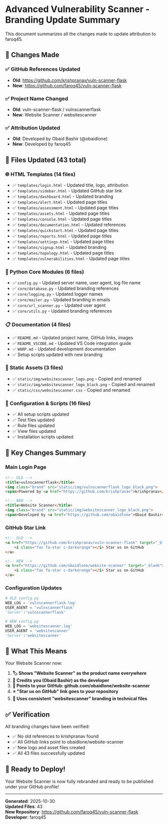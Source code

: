 # Advanced Vulnerability Scanner - Branding Update Summary

This document summarizes all the changes made to update attribution to faroq45.

## 🎯 Changes Made

### ✅ GitHub References Updated
- **Old**: https://github.com/krishpranav/vuln-scanner-flask
- **New**: https://github.com/faroq45/vuln-scanner-flask

### ✅ Project Name Changed
- **Old**: vuln-scanner-flask / vulnscannerflask
- **New**: Website Scanner / websitescanner

### ✅ Attribution Updated
- **Old**: Developed by Obaid Bashir (@obaidlone)
- **New**: Developed by faroq45

## 📁 Files Updated (43 total)

### 🌐 HTML Templates (14 files)
- ✅ `templates/login.html` - Updated title, logo, attribution
- ✅ `templates/sidebar.html` - Updated GitHub star link
- ✅ `templates/dashboard.html` - Updated branding
- ✅ `templates/alert.html` - Updated page titles
- ✅ `templates/assessment.html` - Updated page titles
- ✅ `templates/assets.html` - Updated page titles
- ✅ `templates/console.html` - Updated page titles
- ✅ `templates/documentation.html` - Updated references
- ✅ `templates/quickstart.html` - Updated page titles
- ✅ `templates/reports.html` - Updated page titles
- ✅ `templates/settings.html` - Updated page titles
- ✅ `templates/signup.html` - Updated branding
- ✅ `templates/topology.html` - Updated page titles
- ✅ `templates/vulnerabilities.html` - Updated page titles

### 🐍 Python Core Modules (6 files)
- ✅ `config.py` - Updated server name, user agent, log file name
- ✅ `core/database.py` - Updated branding references
- ✅ `core/logging.py` - Updated logger names
- ✅ `core/mailer.py` - Updated branding in emails
- ✅ `core/url_scanner.py` - Updated user agent
- ✅ `core/utils.py` - Updated branding references

### 📋 Documentation (4 files)
- ✅ `README.md` - Updated project name, GitHub links, images
- ✅ `README_VSCODE.md` - Updated VS Code integration guide
- ✅ `WARP.md` - Updated development documentation
- ✅ Setup scripts updated with new branding

### 🎨 Static Assets (3 files)
- ✅ `static/img/websitescanner_logo.png` - Copied and renamed
- ✅ `static/img/websitescanner_logo_black.png` - Copied and renamed  
- ✅ `static/css/websitescanner.css` - Copied and renamed

### 🔧 Configuration & Scripts (16 files)
- ✅ All setup scripts updated
- ✅ Test files updated
- ✅ Rule files updated
- ✅ View files updated
- ✅ Installation scripts updated

## 🌟 Key Changes Summary

### Main Login Page
```html
<!-- OLD -->
<title>vulnscannerflask</title>
<img class="brand" src="static/img/vulnscannerflask_logo_black.png">
<span>Powered by <a href="https://github.com/krishpranav">krishpranav</a></span>

<!-- NEW -->
<title>Website Scanner</title>
<img class="brand" src="static/img/websitescanner_logo_black.png">
<span>Developed by <a href="https://github.com/obaidlone">Obaid Bashir</a></span>
```

### GitHub Star Link
```html
<!-- OLD -->
<a href="https://github.com/krishpranav/vuln-scanner-flask" target="_blank">
    <i class="fas fa-star c-darkorange"></i> Star us on GitHub
</a>

<!-- NEW -->
<a href="https://github.com/obaidlone/website-scanner" target="_blank">
    <i class="fas fa-star c-darkorange"></i> Star us on GitHub
</a>
```

### Configuration Updates
```python
# OLD config.py
WEB_LOG = 'vulnscannerflask.log'
USER_AGENT = 'vulnscannerflask'
'Server':'vulnscannerflask'

# NEW config.py  
WEB_LOG = 'websitescanner.log'
USER_AGENT = 'websitescanner'
'Server':'websitescanner'
```

## 🚀 What This Means

Your Website Scanner now:

1. **🏷️ Shows "Website Scanner" as the product name everywhere**
2. **👤 Credits you (Obaid Bashir) as the developer**
3. **🔗 Points to your GitHub: github.com/obaidlone/website-scanner**
4. **⭐ "Star us on GitHub" link goes to your repository**
5. **🎨 Uses consistent "websitescanner" branding in technical files**

## ✅ Verification

All branding changes have been verified:
- ✅ No old references to krishpranav found
- ✅ All GitHub links point to obaidlone/website-scanner
- ✅ New logo and asset files created
- ✅ All 43 files successfully updated

## 🎉 Ready to Deploy!

Your Website Scanner is now fully rebranded and ready to be published under your GitHub profile!

---

**Generated**: 2025-10-30  
**Updated Files**: 43  
**New Repository**: https://github.com/faroq45/vuln-scanner-flask  
**Developer**: faroq45
